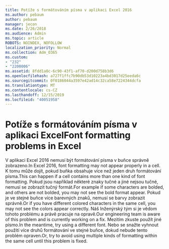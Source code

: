 ```yaml
---
title: Potíže s formátováním písma v aplikaci Excel 2016
ms.author: pebaum
author: pebaum
manager: jecon
ms.date: 2/26/2018
ms.audience: Admin
ms.topic: article
ROBOTS: NOINDEX, NOFOLLOW
localization_priority: Normal
ms.collection: Adm_O365
ms.custom:
- "232"
- "2200006"
ms.assetid: 8fdd1a0c-6c90-43f1-af70-d200d758b3d6
ms.openlocfilehash: a727f1ffc7b90db53d10223a4bd3017d25eeda6c
ms.sourcegitcommit: 0f0186044a3597e42ad14c32ca58e7224344dcfa
ms.translationtype: MT
ms.contentlocale: cs-CZ
ms.lasthandoff: 12/15/2019
ms.locfileid: "40051958"
---
```

# <a name="font-formatting-problems-in-excel"></a><span data-ttu-id="47a47-102">Potíže s formátováním písma v aplikaci Excel</span><span class="sxs-lookup"><span data-stu-id="47a47-102">Font formatting problems in Excel</span></span>

<span data-ttu-id="47a47-103">V aplikaci Excel 2016 nemusí být formátování písma v buňce správně zobrazeno.</span><span class="sxs-lookup"><span data-stu-id="47a47-103">In Excel 2016, font formatting may not appear properly in a cell.</span></span> <span data-ttu-id="47a47-104">K tomu může dojít, pokud buňka obsahuje více než jeden druh formátování písma.</span><span class="sxs-lookup"><span data-stu-id="47a47-104">This can happen if a cell contains more than one kind of font formatting.</span></span> <span data-ttu-id="47a47-105">Pokud jsou například některé znaky tučné a jiné nejsou tučné, nemusí se zobrazit tučný formát.</span><span class="sxs-lookup"><span data-stu-id="47a47-105">For example if some characters are bolded, and others are not bolded, you may not see the bold format appear.</span></span> <span data-ttu-id="47a47-106">Pokud je ve stejné buňce více barevných znaků, nemusí se barvy zobrazit správně.</span><span class="sxs-lookup"><span data-stu-id="47a47-106">Or if you have different colored characters in the same cell, you may not see the colors appear correctly.</span></span> <span data-ttu-id="47a47-107">Náš Inženýrský tým si je vědom tohoto problému a právě pracuje na opravě.</span><span class="sxs-lookup"><span data-stu-id="47a47-107">Our engineering team is aware of this problem and is currently working on a fix.</span></span> <span data-ttu-id="47a47-108">Mezitím zkuste použít jiné písmo.</span><span class="sxs-lookup"><span data-stu-id="47a47-108">In the meantime, try using a different font.</span></span> <span data-ttu-id="47a47-109">Nebo se snažte vyhnout použití více druhů formátování ve stejné buňce, dokud nebude tento problém opraven.</span><span class="sxs-lookup"><span data-stu-id="47a47-109">Or, try to avoid using multiple kinds of formatting within the same cell until this problem is fixed.</span></span>
  